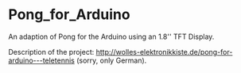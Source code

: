 # Pong_for_Arduino
An adaption of Pong for the Arduino using an 1.8'' TFT Display.

Description of the project: http://wolles-elektronikkiste.de/pong-for-arduino---teletennis (sorry, only German).
